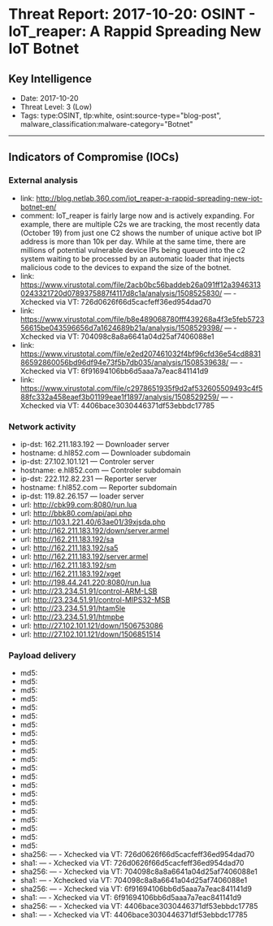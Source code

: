 # Threat Report: 2017-10-20: OSINT - IoT_reaper: A Rappid Spreading New IoT Botnet


## Key Intelligence
* Date: 2017-10-20
* Threat Level: 3 (Low)
* Tags: type:OSINT, tlp:white, osint:source-type="blog-post", malware_classification:malware-category="Botnet"

---

## Indicators of Compromise (IOCs)
### External analysis
* link: http://blog.netlab.360.com/iot_reaper-a-rappid-spreading-new-iot-botnet-en/
* comment: IoT_reaper is fairly large now and is actively expanding. For example, there are multiple C2s we are tracking, the most recently data (October 19) from just one C2 shows the number of unique active bot IP address is more than 10k per day. While at the same time, there are millions of potential vulnerable device IPs being queued into the c2 system waiting to be processed by an automatic loader that injects malicious code to the devices to expand the size of the botnet.
* link: https://www.virustotal.com/file/2acb0bc56baddeb26a091ff12a39463130243321720d0789375887f4117d8c1a/analysis/1508525830/ — - Xchecked via VT: 726d0626f66d5cacfeff36ed954dad70
* link: https://www.virustotal.com/file/b8e489068780fff439268a4f3e5feb572356615be043596656d7a1624689b21a/analysis/1508529398/ — - Xchecked via VT: 704098c8a8a6641a04d25af7406088e1
* link: https://www.virustotal.com/file/e2ed207461032f4bf96cfd36e54cd883186592860056bd96df94e73f5b7db035/analysis/1508539638/ — - Xchecked via VT: 6f91694106bb6d5aaa7a7eac841141d9
* link: https://www.virustotal.com/file/c2978651935f9d2af532605509493c4f588fc332a458eaef3b01199eae1f1897/analysis/1508529259/ — - Xchecked via VT: 4406bace3030446371df53ebbdc17785

### Network activity
* ip-dst: 162.211.183.192 — Downloader server
* hostname: d.hl852.com — Downloader subdomain
* ip-dst: 27.102.101.121 — Controler server
* hostname: e.hl852.com — Controler subdomain
* ip-dst: 222.112.82.231 — Reporter server
* hostname: f.hl852.com — Reporter subdomain
* ip-dst: 119.82.26.157 — loader server
* url: http://cbk99.com:8080/run.lua
* url: http://bbk80.com/api/api.php
* url: http://103.1.221.40/63ae01/39xjsda.php
* url: http://162.211.183.192/down/server.armel
* url: http://162.211.183.192/sa
* url: http://162.211.183.192/sa5
* url: http://162.211.183.192/server.armel
* url: http://162.211.183.192/sm
* url: http://162.211.183.192/xget
* url: http://198.44.241.220:8080/run.lua
* url: http://23.234.51.91/control-ARM-LSB
* url: http://23.234.51.91/control-MIPS32-MSB
* url: http://23.234.51.91/htam5le
* url: http://23.234.51.91/htmpbe
* url: http://27.102.101.121/down/1506753086
* url: http://27.102.101.121/down/1506851514

### Payload delivery
* md5: <md5>
* md5: <md5>
* md5: <md5>
* md5: <md5>
* md5: <md5>
* md5: <md5>
* md5: <md5>
* md5: <md5>
* md5: <md5>
* md5: <md5>
* md5: <md5>
* md5: <md5>
* md5: <md5>
* md5: <md5>
* md5: <md5>
* md5: <md5>
* md5: <md5>
* md5: <md5>
* md5: <md5>
* md5: <md5>
* md5: <md5>
* sha256: <sha256> — - Xchecked via VT: 726d0626f66d5cacfeff36ed954dad70
* sha1: <sha1> — - Xchecked via VT: 726d0626f66d5cacfeff36ed954dad70
* sha256: <sha256> — - Xchecked via VT: 704098c8a8a6641a04d25af7406088e1
* sha1: <sha1> — - Xchecked via VT: 704098c8a8a6641a04d25af7406088e1
* sha256: <sha256> — - Xchecked via VT: 6f91694106bb6d5aaa7a7eac841141d9
* sha1: <sha1> — - Xchecked via VT: 6f91694106bb6d5aaa7a7eac841141d9
* sha256: <sha256> — - Xchecked via VT: 4406bace3030446371df53ebbdc17785
* sha1: <sha1> — - Xchecked via VT: 4406bace3030446371df53ebbdc17785
